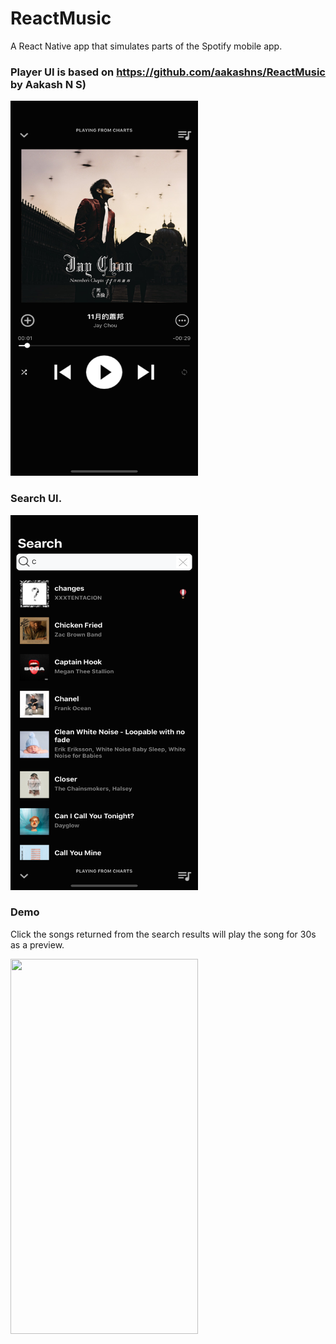 # ReactMusic

A React Native app that simulates parts of the Spotify mobile app. 

### Player UI is based on https://github.com/aakashns/ReactMusic by Aakash N S)  
<img src="./img/player.png" width="300" height="600" />

### Search UI.
<img src="./img/search.png" width="300" height="600" />


### Demo
Click the songs returned from the search results will play the song for 30s as a preview.

<img src="./img/demo.gif" width="300" height="600" />
